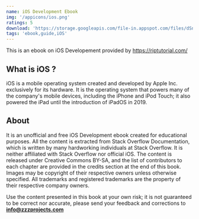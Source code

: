 ```yaml
---
name: iOS Development Ebook
img: '/appicons/ios.png'
ratings: 5
download: 'https://storage.googleapis.com/file-in.appspot.com/files/dSnIFYapHo.zip'
tags: 'ebook,guide,iOS'
---
```


This is an ebook on iOS Developement provided by <a href="https://riptutorial.com/" >https://riptutorial.com/</a>

## What is iOS ?

iOS is a mobile operating system created and developed by Apple Inc. exclusively for its hardware. It is the operating system that powers many of the company's mobile devices, including the iPhone and iPod Touch; it also powered the iPad until the introduction of iPadOS in 2019.

## About

It is an unofficial and free iOS Development ebook created for educational purposes. All the content is
extracted from Stack Overflow Documentation, which is written by many hardworking individuals at
Stack Overflow. It is neither affiliated with Stack Overflow nor official iOS.
The content is released under Creative Commons BY-SA, and the list of contributors to each
chapter are provided in the credits section at the end of this book. Images may be copyright of
their respective owners unless otherwise specified. All trademarks and registered trademarks are
the property of their respective company owners.

Use the content presented in this book at your own risk; it is not guaranteed to be correct nor
accurate, please send your feedback and corrections to **info@zzzprojects.com**
